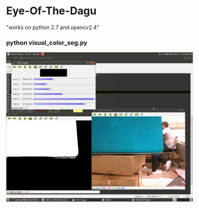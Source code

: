 # Eye-Of-The-Dagu
"works on python 2.7 and opencv2.4"

### python visual_color_seg.py

![alt text](https://github.com/ShehabMMohamed/Embedded-Vision/blob/master/output.png)
